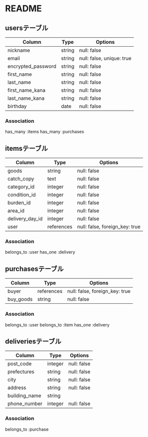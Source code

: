 # README

## usersテーブル

|Column              |Type    |Options                    |
|--------------------|--------|---------------------------|
| nickname           | string | null: false               |
| email              | string | null: false, unique: true |
| encrypted_password | string | null: false               |
| first_name         | string | null: false               |
| last_name          | string | null: false               |
| first_name_kana    | string | null: false               |
| last_name_kana     | string | null: false               |
| birthday           | date   | null: false               |


### Association
 has_many :items
 has_many :purchases

## itemsテーブル

|Column           |Type        |Options                         |
|-----------------|------------|--------------------------------|
| goods           | string     | null: false                    |
| catch_copy      | text       | null: false                    |
| category_id     | integer    | null: false                    |
| condition_id    | integer    | null: false                    |
| burden_id       | integer    | null: false                    |
| area_id         | integer    | null: false                    |
| delivery_day_id | integer    | null: false                    |
| user            | references | null: false, foreign_key: true |

### Association
 belongs_to :user
 has_one :delivery


## purchasesテーブル

|Column     |Type        |Options                         |
|-----------|------------|--------------------------------|
| buyer     | references | null: false, foreign_key: true |
| buy_goods | string     | null: false                    |

### Association
 belongs_to :user
 belongs_to :item
 has_one :delivery

## deliveriesテーブル

|Column         |Type     |Options                   |
|---------------|---------|--------------------------|
| post_code     | integer | null: false              |
| prefectures   | string  | null: false              |
| city          | string  | null: false              |
| address       | string  | null: false              |
| building_name | string  |                          |
| phone_number  | integer | null: false              |

### Association
 belongs_to :purchase
